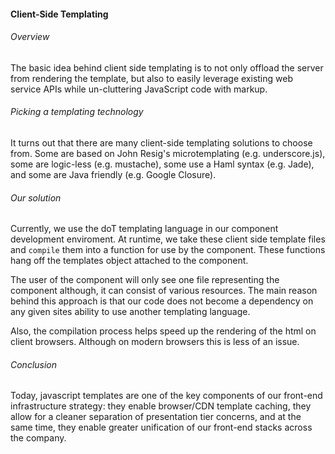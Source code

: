 ﻿#### Client-Side Templating

###### Overview
The basic idea behind client side templating is to not only offload the server from rendering the template, but also to easily leverage existing web service APIs while un-cluttering JavaScript code with markup.

###### Picking a templating technology
It turns out that there are many client-side templating solutions to choose from. Some are based on John Resig's microtemplating (e.g. underscore.js), some are logic-less (e.g. mustache), some use a Haml syntax (e.g. Jade), and some are Java friendly (e.g. Google Closure).

###### Our solution
Currently, we use the doT templating language in our component development enviroment.  At runtime,  we take these client side template files and `compile` them into a function for use by the component.  These functions hang off the templates object attached to the component.  

The user of the component will only see one file representing the component although, it can consist of various resources.  The main reason behind this approach is that our code does not become a dependency on any given sites ability to use another templating language. 

Also, the compilation process helps speed up the rendering of the html on client browsers. Although on modern browsers this is less of an issue.

###### Conclusion
Today, javascript templates are one of the key components of our front-end infrastructure strategy: they enable browser/CDN template caching, they allow for a cleaner separation of presentation tier concerns, and at the same time, they enable greater unification of our front-end stacks across the company.